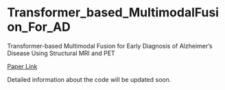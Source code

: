 # Transformer_based_MultimodalFusion_For_AD
Transformer-based Multimodal Fusion for Early Diagnosis of Alzheimer’s Disease Using Structural MRI and PET

[Paper Link](https://ieeexplore.ieee.org/abstract/document/10230577/)

Detailed information about the code will be updated soon.